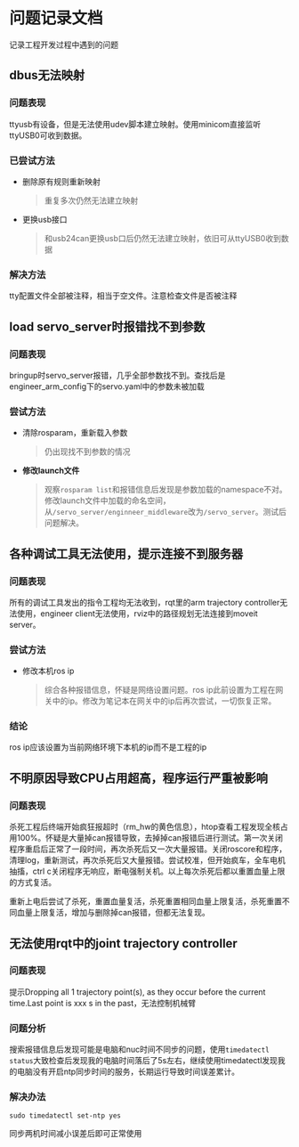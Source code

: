 # 问题记录文档
记录工程开发过程中遇到的问题



## dbus无法映射

### 问题表现

ttyusb有设备，但是无法使用udev脚本建立映射。使用minicom直接监听ttyUSB0可收到数据。

### 已尝试方法

- 删除原有规则重新映射

  > 重复多次仍然无法建立映射

- 更换usb接口

  > 和usb24can更换usb口后仍然无法建立映射，依旧可从ttyUSB0收到数据

### 解决方法

tty配置文件全部被注释，相当于空文件。注意检查文件是否被注释

## load servo_server时报错找不到参数

### 问题表现

bringup时servo_server报错，几乎全部参数找不到。查找后是engineer_arm_config下的servo.yaml中的参数未被加载

### 尝试方法

- 清除rosparam，重新载入参数

  > 仍出现找不到参数的情况

- **修改launch文件**

  > 观察`rosparam list`和报错信息后发现是参数加载的namespace不对。修改launch文件中加载的命名空间，从`/servo_server/enginneer_middleware`改为`/servo_server`。测试后问题解决。
  



## 各种调试工具无法使用，提示连接不到服务器 

### 问题表现

所有的调试工具发出的指令工程均无法收到，rqt里的arm trajectory controller无法使用，engineer client无法使用，rviz中的路径规划无法连接到moveit server。

### 尝试方法

- 修改本机ros ip

  > 综合各种报错信息，怀疑是网络设置问题。ros ip此前设置为工程在网关中的ip。修改为笔记本在网关中的ip后再次尝试，一切恢复正常。

### 结论

ros ip应该设置为当前网络环境下本机的ip而不是工程的ip



##  **不明原因导致CPU占用超高，程序运行严重被影响**

### 问题表现

杀死工程后终端开始疯狂报超时（rm_hw的黄色信息），htop查看工程发现全核占用100%。怀疑是大量掉can报错导致，去掉掉can报错后进行测试。第一次关闭程序重启后正常了一段时间，再次杀死后又一次大量报错。关闭roscore和程序，清理log，重新测试，再次杀死后又大量报错。尝试校准，但开始疯车，全车电机抽搐，ctrl c关闭程序无响应，断电强制关机。以上每次杀死后都以重置血量上限的方式复活。

重新上电后尝试了杀死，重置血量复活，杀死重置相同血量上限复活，杀死重置不同血量上限复活，增加与删除掉can报错，但都无法复现。



## 无法使用rqt中的joint trajectory controller

### 问题表现

提示Dropping all 1 trajectory point(s), as they occur before the current time.Last point is xxx s in the past，无法控制机械臂

### 问题分析

搜索报错信息后发现可能是电脑和nuc时间不同步的问题，使用`timedatectl status`大致检查后发现我的电脑时间落后了5s左右，继续使用timedatectl发现我的电脑没有开启ntp同步时间的服务，长期运行导致时间误差累计。

### 解决办法

`sudo timedatectl set-ntp yes`

同步两机时间减小误差后即可正常使用







